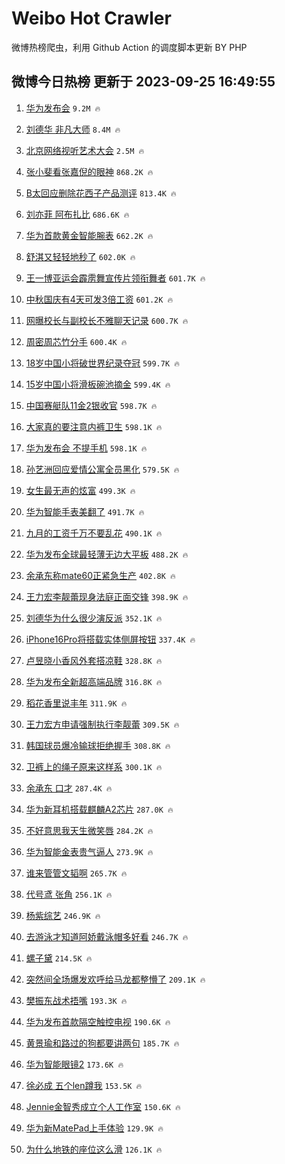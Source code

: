 # Weibo Hot Crawler 



微博热榜爬虫，利用 Github Action 的调度脚本更新 BY PHP 


## 微博今日热榜 更新于 2023-09-25 16:49:55 
1. [华为发布会](https://s.weibo.com/weibo?q=%E5%8D%8E%E4%B8%BA%E5%8F%91%E5%B8%83%E4%BC%9A&t=31&band_rank=1&Refer=top) `9.2M 🔥` 

1. [刘德华 非凡大师](https://s.weibo.com/weibo?q=%E5%88%98%E5%BE%B7%E5%8D%8E%20%E9%9D%9E%E5%87%A1%E5%A4%A7%E5%B8%88&t=31&band_rank=2&Refer=top) `8.4M 🔥` 

1. [北京网络视听艺术大会](https://s.weibo.com/weibo?q=%23%E5%8C%97%E4%BA%AC%E7%BD%91%E7%BB%9C%E8%A7%86%E5%90%AC%E8%89%BA%E6%9C%AF%E5%A4%A7%E4%BC%9A%23&t=31&band_rank=3&Refer=top) `2.5M 🔥` 

1. [张小斐看张嘉倪的眼神](https://s.weibo.com/weibo?q=%E5%BC%A0%E5%B0%8F%E6%96%90%E7%9C%8B%E5%BC%A0%E5%98%89%E5%80%AA%E7%9A%84%E7%9C%BC%E7%A5%9E&t=31&band_rank=4&Refer=top) `868.2K 🔥` 

1. [B太回应删除花西子产品测评](https://s.weibo.com/weibo?q=%23B%E5%A4%AA%E5%9B%9E%E5%BA%94%E5%88%A0%E9%99%A4%E8%8A%B1%E8%A5%BF%E5%AD%90%E4%BA%A7%E5%93%81%E6%B5%8B%E8%AF%84%23&t=31&band_rank=5&Refer=top) `813.4K 🔥` 

1. [刘亦菲 阿布扎比](https://s.weibo.com/weibo?q=%E5%88%98%E4%BA%A6%E8%8F%B2%20%E9%98%BF%E5%B8%83%E6%89%8E%E6%AF%94&t=31&band_rank=6&Refer=top) `686.6K 🔥` 

1. [华为首款黄金智能腕表](https://s.weibo.com/weibo?q=%23%E5%8D%8E%E4%B8%BA%E9%A6%96%E6%AC%BE%E9%BB%84%E9%87%91%E6%99%BA%E8%83%BD%E8%85%95%E8%A1%A8%23&t=31&band_rank=7&Refer=top) `662.2K 🔥` 

1. [舒淇又轻轻地秒了](https://s.weibo.com/weibo?q=%E8%88%92%E6%B7%87%E5%8F%88%E8%BD%BB%E8%BD%BB%E5%9C%B0%E7%A7%92%E4%BA%86&t=31&band_rank=8&Refer=top) `602.0K 🔥` 

1. [王一博亚运会霹雳舞宣传片领衔舞者](https://s.weibo.com/weibo?q=%23%E7%8E%8B%E4%B8%80%E5%8D%9A%E4%BA%9A%E8%BF%90%E4%BC%9A%E9%9C%B9%E9%9B%B3%E8%88%9E%E5%AE%A3%E4%BC%A0%E7%89%87%E9%A2%86%E8%A1%94%E8%88%9E%E8%80%85%23&t=31&band_rank=9&Refer=top) `601.7K 🔥` 

1. [中秋国庆有4天可发3倍工资](https://s.weibo.com/weibo?q=%23%E4%B8%AD%E7%A7%8B%E5%9B%BD%E5%BA%86%E6%9C%894%E5%A4%A9%E5%8F%AF%E5%8F%913%E5%80%8D%E5%B7%A5%E8%B5%84%23&t=31&band_rank=10&Refer=top) `601.2K 🔥` 

1. [网曝校长与副校长不雅聊天记录](https://s.weibo.com/weibo?q=%23%E7%BD%91%E6%9B%9D%E6%A0%A1%E9%95%BF%E4%B8%8E%E5%89%AF%E6%A0%A1%E9%95%BF%E4%B8%8D%E9%9B%85%E8%81%8A%E5%A4%A9%E8%AE%B0%E5%BD%95%23&t=31&band_rank=11&Refer=top) `600.7K 🔥` 

1. [周密周芯竹分手](https://s.weibo.com/weibo?q=%23%E5%91%A8%E5%AF%86%E5%91%A8%E8%8A%AF%E7%AB%B9%E5%88%86%E6%89%8B%23&t=31&band_rank=12&Refer=top) `600.4K 🔥` 

1. [18岁中国小将破世界纪录夺冠](https://s.weibo.com/weibo?q=%2318%E5%B2%81%E4%B8%AD%E5%9B%BD%E5%B0%8F%E5%B0%86%E7%A0%B4%E4%B8%96%E7%95%8C%E7%BA%AA%E5%BD%95%E5%A4%BA%E5%86%A0%23&t=31&band_rank=13&Refer=top) `599.7K 🔥` 

1. [15岁中国小将滑板碗池摘金](https://s.weibo.com/weibo?q=%2315%E5%B2%81%E4%B8%AD%E5%9B%BD%E5%B0%8F%E5%B0%86%E6%BB%91%E6%9D%BF%E7%A2%97%E6%B1%A0%E6%91%98%E9%87%91%23&t=31&band_rank=14&Refer=top) `599.4K 🔥` 

1. [中国赛艇队11金2银收官](https://s.weibo.com/weibo?q=%23%E4%B8%AD%E5%9B%BD%E8%B5%9B%E8%89%87%E9%98%9F11%E9%87%912%E9%93%B6%E6%94%B6%E5%AE%98%23&t=31&band_rank=15&Refer=top) `598.7K 🔥` 

1. [大家真的要注意内裤卫生](https://s.weibo.com/weibo?q=%E5%A4%A7%E5%AE%B6%E7%9C%9F%E7%9A%84%E8%A6%81%E6%B3%A8%E6%84%8F%E5%86%85%E8%A3%A4%E5%8D%AB%E7%94%9F&t=31&band_rank=16&Refer=top) `598.1K 🔥` 

1. [华为发布会 不提手机](https://s.weibo.com/weibo?q=%E5%8D%8E%E4%B8%BA%E5%8F%91%E5%B8%83%E4%BC%9A%20%E4%B8%8D%E6%8F%90%E6%89%8B%E6%9C%BA&t=31&band_rank=17&Refer=top) `598.1K 🔥` 

1. [孙艺洲回应爱情公寓全员黑化](https://s.weibo.com/weibo?q=%23%E5%AD%99%E8%89%BA%E6%B4%B2%E5%9B%9E%E5%BA%94%E7%88%B1%E6%83%85%E5%85%AC%E5%AF%93%E5%85%A8%E5%91%98%E9%BB%91%E5%8C%96%23&t=31&band_rank=18&Refer=top) `579.5K 🔥` 

1. [女生最无声的炫富](https://s.weibo.com/weibo?q=%E5%A5%B3%E7%94%9F%E6%9C%80%E6%97%A0%E5%A3%B0%E7%9A%84%E7%82%AB%E5%AF%8C&t=31&band_rank=19&Refer=top) `499.3K 🔥` 

1. [华为智能手表美翻了](https://s.weibo.com/weibo?q=%23%E5%8D%8E%E4%B8%BA%E6%99%BA%E8%83%BD%E6%89%8B%E8%A1%A8%E7%BE%8E%E7%BF%BB%E4%BA%86%23&t=31&band_rank=20&Refer=top) `491.7K 🔥` 

1. [九月的工资千万不要乱花](https://s.weibo.com/weibo?q=%23%E4%B9%9D%E6%9C%88%E7%9A%84%E5%B7%A5%E8%B5%84%E5%8D%83%E4%B8%87%E4%B8%8D%E8%A6%81%E4%B9%B1%E8%8A%B1%23&t=31&band_rank=21&Refer=top) `490.1K 🔥` 

1. [华为发布全球最轻薄无边大平板](https://s.weibo.com/weibo?q=%23%E5%8D%8E%E4%B8%BA%E5%8F%91%E5%B8%83%E5%85%A8%E7%90%83%E6%9C%80%E8%BD%BB%E8%96%84%E6%97%A0%E8%BE%B9%E5%A4%A7%E5%B9%B3%E6%9D%BF%23&t=31&band_rank=22&Refer=top) `488.2K 🔥` 

1. [余承东称mate60正紧急生产](https://s.weibo.com/weibo?q=%23%E4%BD%99%E6%89%BF%E4%B8%9C%E7%A7%B0mate60%E6%AD%A3%E7%B4%A7%E6%80%A5%E7%94%9F%E4%BA%A7%23&t=31&band_rank=23&Refer=top) `402.8K 🔥` 

1. [王力宏李靓蕾现身法庭正面交锋](https://s.weibo.com/weibo?q=%23%E7%8E%8B%E5%8A%9B%E5%AE%8F%E6%9D%8E%E9%9D%93%E8%95%BE%E7%8E%B0%E8%BA%AB%E6%B3%95%E5%BA%AD%E6%AD%A3%E9%9D%A2%E4%BA%A4%E9%94%8B%23&t=31&band_rank=24&Refer=top) `398.9K 🔥` 

1. [刘德华为什么很少演反派](https://s.weibo.com/weibo?q=%E5%88%98%E5%BE%B7%E5%8D%8E%E4%B8%BA%E4%BB%80%E4%B9%88%E5%BE%88%E5%B0%91%E6%BC%94%E5%8F%8D%E6%B4%BE&t=31&band_rank=25&Refer=top) `352.1K 🔥` 

1. [iPhone16Pro将搭载实体侧屏按钮](https://s.weibo.com/weibo?q=%23iPhone16Pro%E5%B0%86%E6%90%AD%E8%BD%BD%E5%AE%9E%E4%BD%93%E4%BE%A7%E5%B1%8F%E6%8C%89%E9%92%AE%23&t=31&band_rank=26&Refer=top) `337.4K 🔥` 

1. [卢昱晓小香风外套搭凉鞋](https://s.weibo.com/weibo?q=%23%E5%8D%A2%E6%98%B1%E6%99%93%E5%B0%8F%E9%A6%99%E9%A3%8E%E5%A4%96%E5%A5%97%E6%90%AD%E5%87%89%E9%9E%8B%23&t=31&band_rank=27&Refer=top) `328.8K 🔥` 

1. [华为发布全新超高端品牌](https://s.weibo.com/weibo?q=%23%E5%8D%8E%E4%B8%BA%E5%8F%91%E5%B8%83%E5%85%A8%E6%96%B0%E8%B6%85%E9%AB%98%E7%AB%AF%E5%93%81%E7%89%8C%23&t=31&band_rank=28&Refer=top) `316.8K 🔥` 

1. [稻花香里说丰年](https://s.weibo.com/weibo?q=%23%E7%A8%BB%E8%8A%B1%E9%A6%99%E9%87%8C%E8%AF%B4%E4%B8%B0%E5%B9%B4%23&t=31&band_rank=29&Refer=top) `311.9K 🔥` 

1. [王力宏方申请强制执行李靓蕾](https://s.weibo.com/weibo?q=%23%E7%8E%8B%E5%8A%9B%E5%AE%8F%E6%96%B9%E7%94%B3%E8%AF%B7%E5%BC%BA%E5%88%B6%E6%89%A7%E8%A1%8C%E6%9D%8E%E9%9D%93%E8%95%BE%23&t=31&band_rank=30&Refer=top) `309.5K 🔥` 

1. [韩国球员爆冷输球拒绝握手](https://s.weibo.com/weibo?q=%23%E9%9F%A9%E5%9B%BD%E7%90%83%E5%91%98%E7%88%86%E5%86%B7%E8%BE%93%E7%90%83%E6%8B%92%E7%BB%9D%E6%8F%A1%E6%89%8B%23&t=31&band_rank=31&Refer=top) `308.8K 🔥` 

1. [卫裤上的绳子原来这样系](https://s.weibo.com/weibo?q=%E5%8D%AB%E8%A3%A4%E4%B8%8A%E7%9A%84%E7%BB%B3%E5%AD%90%E5%8E%9F%E6%9D%A5%E8%BF%99%E6%A0%B7%E7%B3%BB&t=31&band_rank=32&Refer=top) `300.1K 🔥` 

1. [余承东 口才](https://s.weibo.com/weibo?q=%E4%BD%99%E6%89%BF%E4%B8%9C%20%E5%8F%A3%E6%89%8D&t=31&band_rank=33&Refer=top) `287.4K 🔥` 

1. [华为新耳机搭载麒麟A2芯片](https://s.weibo.com/weibo?q=%23%E5%8D%8E%E4%B8%BA%E6%96%B0%E8%80%B3%E6%9C%BA%E6%90%AD%E8%BD%BD%E9%BA%92%E9%BA%9FA2%E8%8A%AF%E7%89%87%23&t=31&band_rank=34&Refer=top) `287.0K 🔥` 

1. [不好意思我天生微笑唇](https://s.weibo.com/weibo?q=%E4%B8%8D%E5%A5%BD%E6%84%8F%E6%80%9D%E6%88%91%E5%A4%A9%E7%94%9F%E5%BE%AE%E7%AC%91%E5%94%87&t=31&band_rank=35&Refer=top) `284.2K 🔥` 

1. [华为智能金表贵气逼人](https://s.weibo.com/weibo?q=%23%E5%8D%8E%E4%B8%BA%E6%99%BA%E8%83%BD%E9%87%91%E8%A1%A8%E8%B4%B5%E6%B0%94%E9%80%BC%E4%BA%BA%23&t=31&band_rank=36&Refer=top) `273.9K 🔥` 

1. [谁来管管文韬啊](https://s.weibo.com/weibo?q=%23%E8%B0%81%E6%9D%A5%E7%AE%A1%E7%AE%A1%E6%96%87%E9%9F%AC%E5%95%8A%23&t=31&band_rank=37&Refer=top) `265.7K 🔥` 

1. [代号鸢 张角](https://s.weibo.com/weibo?q=%E4%BB%A3%E5%8F%B7%E9%B8%A2%20%E5%BC%A0%E8%A7%92&t=31&band_rank=38&Refer=top) `256.1K 🔥` 

1. [杨紫综艺](https://s.weibo.com/weibo?q=%E6%9D%A8%E7%B4%AB%E7%BB%BC%E8%89%BA&t=31&band_rank=39&Refer=top) `246.9K 🔥` 

1. [去游泳才知道阿娇戴泳帽多好看](https://s.weibo.com/weibo?q=%23%E5%8E%BB%E6%B8%B8%E6%B3%B3%E6%89%8D%E7%9F%A5%E9%81%93%E9%98%BF%E5%A8%87%E6%88%B4%E6%B3%B3%E5%B8%BD%E5%A4%9A%E5%A5%BD%E7%9C%8B%23&t=31&band_rank=40&Refer=top) `246.7K 🔥` 

1. [螺子黛](https://s.weibo.com/weibo?q=%E8%9E%BA%E5%AD%90%E9%BB%9B&t=31&band_rank=41&Refer=top) `214.5K 🔥` 

1. [突然间全场爆发欢呼给马龙都整懵了](https://s.weibo.com/weibo?q=%23%E7%AA%81%E7%84%B6%E9%97%B4%E5%85%A8%E5%9C%BA%E7%88%86%E5%8F%91%E6%AC%A2%E5%91%BC%E7%BB%99%E9%A9%AC%E9%BE%99%E9%83%BD%E6%95%B4%E6%87%B5%E4%BA%86%23&t=31&band_rank=42&Refer=top) `209.1K 🔥` 

1. [樊振东战术捂嘴](https://s.weibo.com/weibo?q=%23%E6%A8%8A%E6%8C%AF%E4%B8%9C%E6%88%98%E6%9C%AF%E6%8D%82%E5%98%B4%23&t=31&band_rank=43&Refer=top) `193.3K 🔥` 

1. [华为发布首款隔空触控电视](https://s.weibo.com/weibo?q=%23%E5%8D%8E%E4%B8%BA%E5%8F%91%E5%B8%83%E9%A6%96%E6%AC%BE%E9%9A%94%E7%A9%BA%E8%A7%A6%E6%8E%A7%E7%94%B5%E8%A7%86%23&t=31&band_rank=44&Refer=top) `190.6K 🔥` 

1. [黄景瑜和路过的狗都要讲两句](https://s.weibo.com/weibo?q=%23%E9%BB%84%E6%99%AF%E7%91%9C%E5%92%8C%E8%B7%AF%E8%BF%87%E7%9A%84%E7%8B%97%E9%83%BD%E8%A6%81%E8%AE%B2%E4%B8%A4%E5%8F%A5%23&t=31&band_rank=45&Refer=top) `185.7K 🔥` 

1. [华为智能眼镜2](https://s.weibo.com/weibo?q=%23%E5%8D%8E%E4%B8%BA%E6%99%BA%E8%83%BD%E7%9C%BC%E9%95%9C2%23&t=31&band_rank=46&Refer=top) `173.6K 🔥` 

1. [徐必成 五个len蹲我](https://s.weibo.com/weibo?q=%E5%BE%90%E5%BF%85%E6%88%90%20%E4%BA%94%E4%B8%AAlen%E8%B9%B2%E6%88%91&t=31&band_rank=47&Refer=top) `153.5K 🔥` 

1. [Jennie金智秀成立个人工作室](https://s.weibo.com/weibo?q=%23Jennie%E9%87%91%E6%99%BA%E7%A7%80%E6%88%90%E7%AB%8B%E4%B8%AA%E4%BA%BA%E5%B7%A5%E4%BD%9C%E5%AE%A4%23&t=31&band_rank=48&Refer=top) `150.6K 🔥` 

1. [华为新MatePad上手体验](https://s.weibo.com/weibo?q=%23%E5%8D%8E%E4%B8%BA%E6%96%B0MatePad%E4%B8%8A%E6%89%8B%E4%BD%93%E9%AA%8C%23&t=31&band_rank=49&Refer=top) `129.9K 🔥` 

1. [为什么地铁的座位这么滑](https://s.weibo.com/weibo?q=%23%E4%B8%BA%E4%BB%80%E4%B9%88%E5%9C%B0%E9%93%81%E7%9A%84%E5%BA%A7%E4%BD%8D%E8%BF%99%E4%B9%88%E6%BB%91%23&t=31&band_rank=50&Refer=top) `126.1K 🔥` 

